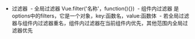 * 过滤器
  - 全局过滤器 Vue.filter('名称'，function(){})
  - 组件内过滤器 是options中的filters，它是一个对象，key:函数名，value:函数体
  - 若全局过滤器与组件内过滤器重名，组件内过滤器在当前组件内优先，其他范围内全局过滤器优先
